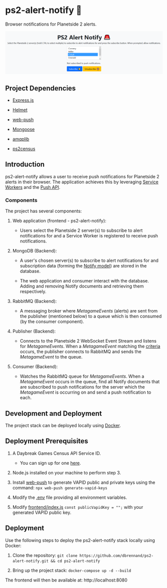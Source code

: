 # ps2-alert-notify 🚨

Browser notifications for Planetside 2 alerts.

![ps2-alert-notify](images/ps2-alert-notify.png)

## Project Dependencies

* [Express.js](https://expressjs.com/)

* [Helmet](https://www.npmjs.com/package/helmet)

* [web-push](https://www.npmjs.com/package/web-push)

* [Mongoose](https://mongoosejs.com/)

* [amqplib](https://github.com/squaremo/amqp.node)

* [ps2census](https://github.com/microwavekonijn/ps2census)

## Introduction

ps2-alert-notify allows a user to receive push notifications for Planetside 2 alerts in their browser. The application achieves this by leveraging [Service Workers](https://developers.google.com/web/fundamentals/primers/service-workers) and the [Push API](https://developer.mozilla.org/en-US/docs/Web/API/Push_API).

### Components

The project has several components:

1. Web application (frontend - ps2-alert-notify):

    - Users select the Planetside 2 server(s) to subscribe to alert notifications for and a Service Worker is registered to receive push notifications.

2. MongoDB (Backend):

    - A user's chosen server(s) to subscribe to alert notifications for and subscription data (forming the [Notify model](backend/models/notifyModel.mjs)) are stored in the database.

    - The web application and consumer interact with the database. Adding and removing Notify documents and retrieving them respectively.

3. RabbitMQ (Backend):

    - A messaging broker where *MetagameEvents* (alerts) are sent from the publisher (mentioned below) to a queue which is then consumed (by the consumer component).

4. Publisher (Backend):

    - Connects to the Planetside 2 WebSocket Event Stream and listens for *MetagameEvents*. When a *MetagameEvent* matching the [criteria](https://github.com/dbrennand/ps2-alert-notify/blob/master/backend/publisher/publisher.mjs#L40) occurs, the publisher connects to RabbitMQ and sends the *MetagameEvent* to the queue.

5. Consumer (Backend):

    - Watches the RabbitMQ queue for *MetagameEvents*. When a *MetagameEvent* occurs in the queue, find all Notify documents that are subscribed to push notifications for the server which the *MetagameEvent* is occurring on and send a push notification to each.

## Development and Deployment

The project stack can be deployed locally using [Docker](https://www.docker.com/).

## Deployment Prerequisites

1. A Daybreak Games Census API Service ID.

    - You can sign up for one [here](https://census.daybreakgames.com/#devSignup).

2. Node.js installed on your machine to perform step 3.

3. Install [web-push](https://www.npmjs.com/package/web-push) to generate VAPID public and private keys using the command: `npx web-push generate-vapid-keys`

4. Modify the [.env](.env) file providing all environment variables.

5. Modify [frontend/index.js](frontend/index.js#L2) `const publicVapidKey = "";` with your generated VAPID public key.

## Deployment

Use the following steps to deploy the ps2-alert-notify stack locally using Docker:

1. Clone the repository: `git clone https://github.com/dbrennand/ps2-alert-notify.git && cd ps2-alert-notify`

2. Bring up the project stack: `docker-compose up -d --build`

The frontend will then be available at: http://localhost:8080
